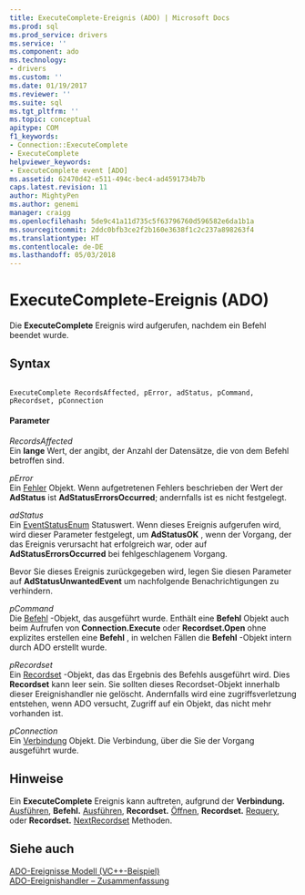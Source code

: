 ```yaml
---
title: ExecuteComplete-Ereignis (ADO) | Microsoft Docs
ms.prod: sql
ms.prod_service: drivers
ms.service: ''
ms.component: ado
ms.technology:
- drivers
ms.custom: ''
ms.date: 01/19/2017
ms.reviewer: ''
ms.suite: sql
ms.tgt_pltfrm: ''
ms.topic: conceptual
apitype: COM
f1_keywords:
- Connection::ExecuteComplete
- ExecuteComplete
helpviewer_keywords:
- ExecuteComplete event [ADO]
ms.assetid: 62470d42-e511-494c-bec4-ad4591734b7b
caps.latest.revision: 11
author: MightyPen
ms.author: genemi
manager: craigg
ms.openlocfilehash: 5de9c41a11d735c5f63796760d596582e6da1b1a
ms.sourcegitcommit: 2ddc0bfb3ce2f2b160e3638f1c2c237a898263f4
ms.translationtype: HT
ms.contentlocale: de-DE
ms.lasthandoff: 05/03/2018
---
```

# <a name="executecomplete-event-ado"></a>ExecuteComplete-Ereignis (ADO)
Die **ExecuteComplete** Ereignis wird aufgerufen, nachdem ein Befehl beendet wurde.  
  
## <a name="syntax"></a>Syntax  
  
```  
  
ExecuteComplete RecordsAffected, pError, adStatus, pCommand, pRecordset, pConnection  
```  
  
#### <a name="parameters"></a>Parameter  
 *RecordsAffected*  
 Ein **lange** Wert, der angibt, der Anzahl der Datensätze, die von dem Befehl betroffen sind.  
  
 *pError*  
 Ein [Fehler](../../../ado/reference/ado-api/error-object.md) Objekt. Wenn aufgetretenen Fehlers beschrieben der Wert der **AdStatus** ist **AdStatusErrorsOccurred**; andernfalls ist es nicht festgelegt.  
  
 *adStatus*  
 Ein [EventStatusEnum](../../../ado/reference/ado-api/eventstatusenum.md) Statuswert. Wenn dieses Ereignis aufgerufen wird, wird dieser Parameter festgelegt, um **AdStatusOK** , wenn der Vorgang, der das Ereignis verursacht hat erfolgreich war, oder auf **AdStatusErrorsOccurred** bei fehlgeschlagenem Vorgang.  
  
 Bevor Sie dieses Ereignis zurückgegeben wird, legen Sie diesen Parameter auf **AdStatusUnwantedEvent** um nachfolgende Benachrichtigungen zu verhindern.  
  
 *pCommand*  
 Die [Befehl](../../../ado/reference/ado-api/command-object-ado.md) -Objekt, das ausgeführt wurde. Enthält eine **Befehl** Objekt auch beim Aufrufen von **Connection.Execute** oder **Recordset.Open** ohne explizites erstellen eine **Befehl** , in welchen Fällen die **Befehl** -Objekt intern durch ADO erstellt wurde.  
  
 *pRecordset*  
 Ein [Recordset](../../../ado/reference/ado-api/recordset-object-ado.md) -Objekt, das das Ergebnis des Befehls ausgeführt wird. Dies **Recordset** kann leer sein. Sie sollten dieses Recordset-Objekt innerhalb dieser Ereignishandler nie gelöscht. Andernfalls wird eine zugriffsverletzung entstehen, wenn ADO versucht, Zugriff auf ein Objekt, das nicht mehr vorhanden ist.  
  
 *pConnection*  
 Ein [Verbindung](../../../ado/reference/ado-api/connection-object-ado.md) Objekt. Die Verbindung, über die Sie der Vorgang ausgeführt wurde.  
  
## <a name="remarks"></a>Hinweise  
 Ein **ExecuteComplete** Ereignis kann auftreten, aufgrund der **Verbindung.** [Ausführen](../../../ado/reference/ado-api/execute-method-ado-connection.md), **Befehl.** [Ausführen](../../../ado/reference/ado-api/execute-method-ado-command.md), **Recordset.** [Öffnen](../../../ado/reference/ado-api/open-method-ado-recordset.md), **Recordset.** [Requery](../../../ado/reference/ado-api/requery-method.md), oder **Recordset.** [NextRecordset](../../../ado/reference/ado-api/nextrecordset-method-ado.md) Methoden.  
  
## <a name="see-also"></a>Siehe auch  
 [ADO-Ereignisse Modell (VC++-Beispiel)](../../../ado/reference/ado-api/ado-events-model-example-vc.md)   
 [ADO-Ereignishandler – Zusammenfassung](../../../ado/guide/data/ado-event-handler-summary.md)
